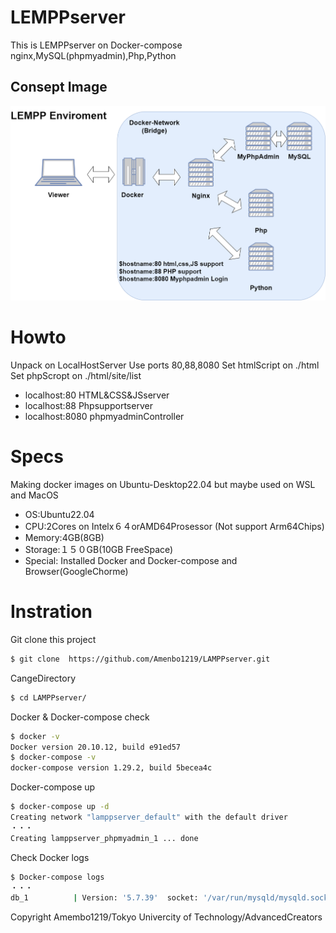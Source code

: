# LEMPPserver
This is LEMPPserver on Docker-compose
nginx,MySQL(phpmyadmin),Php,Python
## Consept Image
![DEMO_img](./img/enviroment.png)
# Howto
Unpack on LocalHostServer
Use ports 80,88,8080 
Set htmlScript on ./html
Set phpScropt on ./html/site/list
* localhost:80 HTML&CSS&JSserver
* localhost:88 Phpsupportserver
* localhost:8080 phpmyadminController

# Specs
Making docker images on Ubuntu-Desktop22.04 but maybe used on WSL and MacOS

* OS:Ubuntu22.04
* CPU:2Cores on Intelx６４orAMD64Prosessor (Not support Arm64Chips)
* Memory:4GB(8GB)
* Storage:１５０GB(10GB FreeSpace)
*  Special:
    Installed Docker and Docker-compose and Browser(GoogleChorme)
# Instration
Git clone this project
```sh
$ git clone  https://github.com/Amenbo1219/LAMPPserver.git
```
CangeDirectory
```sh
$ cd LAMPPserver/
```
Docker & Docker-compose check
```sh
$ docker -v 
Docker version 20.10.12, build e91ed57
$ docker-compose -v
docker-compose version 1.29.2, build 5becea4c
```
Docker-compose up 
```sh
$ docker-compose up -d
Creating network "lamppserver_default" with the default driver
・・・
Creating lamppserver_phpmyadmin_1 ... done
```
Check Docker logs 
```sh
$ Docker-compose logs
・・・
db_1          | Version: '5.7.39'  socket: '/var/run/mysqld/mysqld.sock'  port: 3306  MySQL Community Server (GPL)
```


Copyright Amembo1219/Tokyo Univercity of Technology/AdvancedCreators
